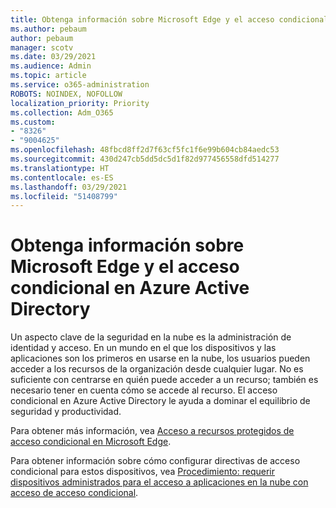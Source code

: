 ```yaml
---
title: Obtenga información sobre Microsoft Edge y el acceso condicional en Azure Active Directory
ms.author: pebaum
author: pebaum
manager: scotv
ms.date: 03/29/2021
ms.audience: Admin
ms.topic: article
ms.service: o365-administration
ROBOTS: NOINDEX, NOFOLLOW
localization_priority: Priority
ms.collection: Adm_O365
ms.custom:
- "8326"
- "9004625"
ms.openlocfilehash: 48fbcd8ff2d7f63cf5fc1f6e99b604cb84aedc53
ms.sourcegitcommit: 430d247cb5dd5dc5d1f82d977456558dfd514277
ms.translationtype: HT
ms.contentlocale: es-ES
ms.lasthandoff: 03/29/2021
ms.locfileid: "51408799"
---
```

# <a name="learn-about-microsoft-edge-and-conditional-access-in-azure-active-directory"></a>Obtenga información sobre Microsoft Edge y el acceso condicional en Azure Active Directory

Un aspecto clave de la seguridad en la nube es la administración de identidad y acceso. En un mundo en el que los dispositivos y las aplicaciones son los primeros en usarse en la nube, los usuarios pueden acceder a los recursos de la organización desde cualquier lugar. No es suficiente con centrarse en quién puede acceder a un recurso; también es necesario tener en cuenta cómo se accede al recurso. El acceso condicional en Azure Active Directory le ayuda a dominar el equilibrio de seguridad y productividad.

Para obtener más información, vea [Acceso a recursos protegidos de acceso condicional en Microsoft Edge](https://go.microsoft.com/fwlink/?linkid=2152158).

Para obtener información sobre cómo configurar directivas de acceso condicional para estos dispositivos, vea [Procedimiento: requerir dispositivos administrados para el acceso a aplicaciones en la nube con acceso de acceso condicional](https://go.microsoft.com/fwlink/?linkid=2137682).